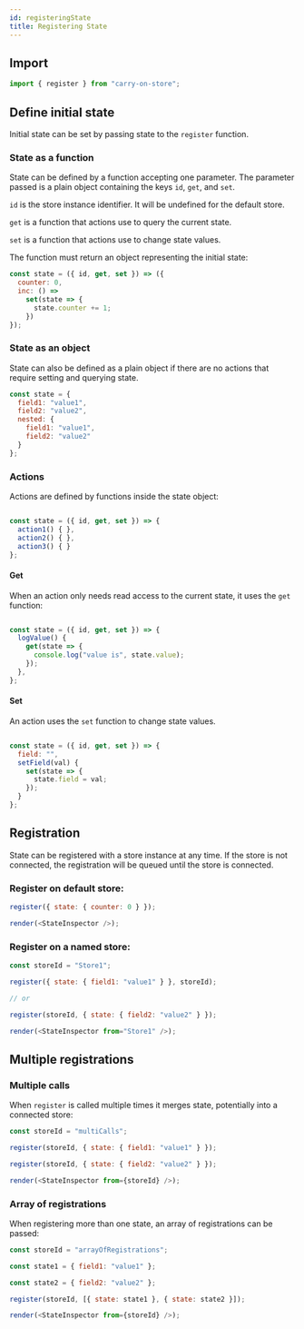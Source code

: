 ```yaml
---
id: registeringState
title: Registering State
---
```


## Import

```js
import { register } from "carry-on-store";
```

## Define initial state

Initial state can be set by passing state to the `register` function.

### State as a function

State can be defined by a function accepting one parameter. The parameter
passed is a plain object containing the keys `id`, `get`, and `set`.

`id` is the store instance identifier. It will be undefined for the default
store.

`get` is a function that actions use to query the current state.

`set` is a function that actions use to change state values.

The function must return an object representing the initial state:

```js
const state = ({ id, get, set }) => ({
  counter: 0,
  inc: () =>
    set(state => {
      state.counter += 1;
    })
});
```

### State as an object

State can also be defined as a plain object if there are no actions that require setting and querying state.

```js
const state = {
  field1: "value1",
  field2: "value2",
  nested: {
    field1: "value1",
    field2: "value2"
  }
};
```

### Actions

Actions are defined by functions inside the state object:

```js

const state = ({ id, get, set }) => {
  action1() { },
  action2() { },
  action3() { }
};

```

#### Get

When an action only needs read access to the current state, it uses the `get`
function:

```js

const state = ({ id, get, set }) => {
  logValue() {
    get(state => {
      console.log("value is", state.value);
    });
  },
};

```

#### Set

An action uses the `set` function to change state values.

```js

const state = ({ id, get, set }) => {
  field: "",
  setField(val) {
    set(state => {
      state.field = val;
    });
  }
};

```

## Registration

State can be registered with a store instance at any time. If the store is not connected, the registration will be queued until the store is connected.

### Register on default store:

```js live noInline
register({ state: { counter: 0 } });

render(<StateInspector />);
```

### Register on a named store:

```js live noInline
const storeId = "Store1";

register({ state: { field1: "value1" } }, storeId);

// or

register(storeId, { state: { field2: "value2" } });

render(<StateInspector from="Store1" />);
```

## Multiple registrations

### Multiple calls

When `register` is called multiple times it merges state, potentially into a connected store:

```js live noInline
const storeId = "multiCalls";

register(storeId, { state: { field1: "value1" } });

register(storeId, { state: { field2: "value2" } });

render(<StateInspector from={storeId} />);
```

### Array of registrations

When registering more than one state, an array of registrations can be passed:

```js live noInline
const storeId = "arrayOfRegistrations";

const state1 = { field1: "value1" };

const state2 = { field2: "value2" };

register(storeId, [{ state: state1 }, { state: state2 }]);

render(<StateInspector from={storeId} />);
```
